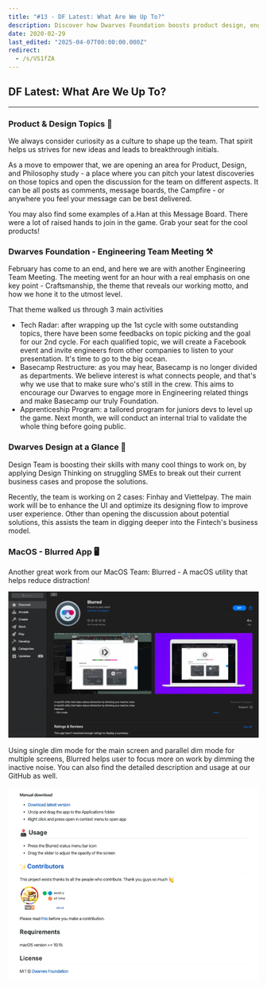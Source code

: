 ```yaml
---
title: "#13 - DF Latest: What Are We Up To?"
description: Discover how Dwarves Foundation boosts product design, engineering craftsmanship, apprenticeship programs, and MacOS utility Blurred to enhance creativity and focus.
date: 2020-02-29
last_edited: "2025-04-07T00:00:00.000Z"
redirect:
  - /s/VS1fZA
---
```


## DF Latest: What Are We Up To?

---

### Product & Design Topics 📌

We always consider curiosity as a culture to shape up the team. That spirit helps us strives for new ideas and leads to breakthrough initials.

As a move to empower that, we are opening an area for Product, Design, and Philosophy study - a place where you can pitch your latest discoveries on those topics and open the discussion for the team on different aspects. It can be all posts as comments, message boards, the Campfire - or anywhere you feel your message can be best delivered.

You may also find some examples of a.Han at this Message Board. There were a lot of raised hands to join in the game. Grab your seat for the cool products!

### Dwarves Foundation - Engineering Team Meeting ⚒

February has come to an end, and here we are with another Engineering Team Meeting. The meeting went for an hour with a real emphasis on one key point - Craftsmanship, the theme that reveals our working motto, and how we hone it to the utmost level.

That theme walked us through 3 main activities

- Tech Radar: after wrapping up the 1st cycle with some outstanding topics, there have been some feedbacks on topic picking and the goal for our 2nd cycle. For each qualified topic, we will create a Facebook event and invite engineers from other companies to listen to your presentation. It's time to go to the big ocean.
- Basecamp Restructure: as you may hear, Basecamp is no longer divided as departments. We believe interest is what connects people, and that's why we use that to make sure who's still in the crew. This aims to encourage our Dwarves to engage more in Engineering related things and make Basecamp our truly Foundation.
- Apprenticeship Program: a tailored program for juniors devs to level up the game. Next month, we will conduct an internal trial to validate the whole thing before going public.

### Dwarves Design at a Glance 📢

Design Team is boosting their skills with many cool things to work on, by applying Design Thinking on struggling SMEs to break out their current business cases and propose the solutions.

Recently, the team is working on 2 cases: Finhay and Viettelpay. The main work will be to enhance the UI and optimize its designing flow to improve user experience. Other than opening the discussion about potential solutions, this assists the team in digging deeper into the Fintech's business model.

### MacOS - Blurred App 🖥

Another great work from our MacOS Team: Blurred - A macOS utility that helps reduce distraction!

![](assets/notion-image-1744007165865-5vgbw.webp)

Using single dim mode for the main screen and parallel dim mode for multiple screens, Blurred helps user to focus more on work by dimming the inactive noise. You can also find the detailed description and usage at our GitHub as well.

![](assets/notion-image-1744007166047-lkikl.webp)
